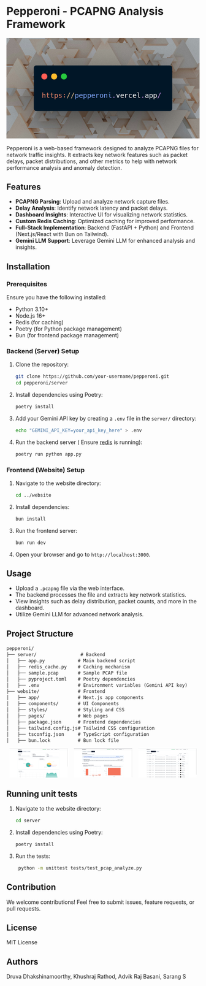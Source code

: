 # Pepperoni - PCAPNG Analysis Framework

![Image](./assets/carbon.png)

Pepperoni is a web-based framework designed to analyze PCAPNG files for network traffic insights. It extracts key network features such as packet delays, packet distributions, and other metrics to help with network performance analysis and anomaly detection.

## Features

- **PCAPNG Parsing**: Upload and analyze network capture files.
- **Delay Analysis**: Identify network latency and packet delays.
- **Dashboard Insights**: Interactive UI for visualizing network statistics.
- **Custom Redis Caching**: Optimized caching for improved performance.
- **Full-Stack Implementation**: Backend (FastAPI + Python) and Frontend (Next.js/React with Bun on Tailwind).
- **Gemini LLM Support**: Leverage Gemini LLM for enhanced analysis and insights.

## Installation

### Prerequisites

Ensure you have the following installed:

- Python 3.10+
- Node.js 16+
- Redis (for caching)
- Poetry (for Python package management)
- Bun (for frontend package management)

### Backend (Server) Setup

1. Clone the repository:
   ```bash
   git clone https://github.com/your-username/pepperoni.git
   cd pepperoni/server
   ```
2. Install dependencies using Poetry:
   ```bash
   poetry install
   ```
3. Add your Gemini API key by creating a `.env` file in the `server/` directory:
   ```bash
   echo "GEMINI_API_KEY=your_api_key_here" > .env
   ```
4. Run the backend server ( Ensure [redis](https://wiki.archlinux.org/title/Redis) is running):
   ```bash
   poetry run python app.py
   ```

### Frontend (Website) Setup

1. Navigate to the website directory:
   ```bash
   cd ../website
   ```
2. Install dependencies:
   ```bash
   bun install
   ```
3. Run the frontend server:
   ```bash
   bun run dev
   ```
4. Open your browser and go to `http://localhost:3000`.

## Usage

- Upload a `.pcapng` file via the web interface.
- The backend processes the file and extracts key network statistics.
- View insights such as delay distribution, packet counts, and more in the dashboard.
- Utilize Gemini LLM for advanced network analysis.

## Project Structure

```
pepperoni/
├── server/                # Backend
│   ├── app.py            # Main backend script
│   ├── redis_cache.py    # Caching mechanism
│   ├── sample.pcap       # Sample PCAP file
│   ├── pyproject.toml    # Poetry dependencies
│   ├── .env              # Environment variables (Gemini API key)
├── website/              # Frontend
│   ├── app/              # Next.js app components
│   ├── components/       # UI Components
│   ├── styles/           # Styling and CSS
│   ├── pages/            # Web pages
│   ├── package.json      # Frontend dependencies
│   ├── tailwind.config.js# Tailwind CSS configuration
│   ├── tsconfig.json     # TypeScript configuration
│   ├── bun.lock          # Bun lock file
```

<div style="display: flex; justify-content: space-around;">
  <img src="./assets/homepage.png" alt="Image 1" style="width: 30%;">
  <img src="./assets/analysis.png" alt="Image 2" style="width: 30%;">
  <img src="./assets/packet_analysis.png" alt="Image 3" style="width: 30%;">
</div>

## Running unit tests

1. Navigate to the website directory:
   ```bash
   cd server
   ```
2. Install dependencies using Poetry:
   ```bash
   poetry install
   ```
3. Run the tests:
   ```bash
    python -m unittest tests/test_pcap_analyze.py
   ```


## Contribution

We welcome contributions! Feel free to submit issues, feature requests, or pull requests.

## License

MIT License

## Authors
Druva Dhakshinamoorthy, Khushraj Rathod, Advik Raj Basani, Sarang S
